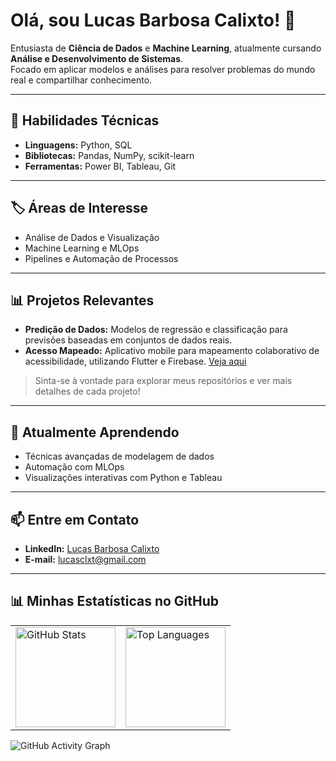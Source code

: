 # Olá, sou Lucas Barbosa Calixto! 👋  
Entusiasta de **Ciência de Dados** e **Machine Learning**, atualmente cursando **Análise e Desenvolvimento de Sistemas**.  
Focado em aplicar modelos e análises para resolver problemas do mundo real e compartilhar conhecimento.

---

## 🚀 Habilidades Técnicas  
- **Linguagens:** Python, SQL  
- **Bibliotecas:** Pandas, NumPy, scikit-learn  
- **Ferramentas:** Power BI, Tableau, Git  

---

## 🏷️ Áreas de Interesse  
- Análise de Dados e Visualização  
- Machine Learning e MLOps  
- Pipelines e Automação de Processos  

---

## 📊 Projetos Relevantes  
- **Predição de Dados:** Modelos de regressão e classificação para previsões baseadas em conjuntos de dados reais.  
- **Acesso Mapeado:** Aplicativo mobile para mapeamento colaborativo de acessibilidade, utilizando Flutter e Firebase. [Veja aqui](https://github.com/lucasclx/acesso_mapeado)


> Sinta-se à vontade para explorar meus repositórios e ver mais detalhes de cada projeto!

---

## 🌱 Atualmente Aprendendo  
- Técnicas avançadas de modelagem de dados  
- Automação com MLOps  
- Visualizações interativas com Python e Tableau  

---

## 📫 Entre em Contato  
- **LinkedIn:** [Lucas Barbosa Calixto](https://www.linkedin.com/in/lucas-barbosa-calixto/)  
- **E-mail:** [lucasclxt@gmail.com](mailto:lucasclxt@gmail.com)  

---

## 📊 Minhas Estatísticas no GitHub

<div>

<!-- Estatísticas gerais -->
<div align="center">
  <table>
    <tr>
      <td>
        <!-- Estatísticas gerais -->
       <img height="160em" src="https://github-readme-stats.vercel.app/api?username=lucasclx&show_icons=true&theme=dark&count_private=true" alt="GitHub Stats" />
      </td>
      <td>
        <!-- Linguagens mais usadas -->
        <img height="160em" src="https://github-readme-stats.vercel.app/api/top-langs/?username=lucasclx&layout=compact&theme=dark" alt="Top Languages" />
      </td>
     </tr>
  </table>
</div>


<!-- Gráfico de atividade -->
<img src="https://github-readme-activity-graph.vercel.app/graph?username=lucasclx&theme=github-dark" alt="GitHub Activity Graph" />

</div>


